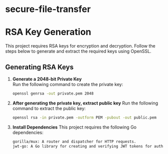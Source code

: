 # secure-file-transfer

# RSA Key Generation

This project requires RSA keys for encryption and decryption. Follow the steps below to generate and extract the required keys using OpenSSL.

## Generating RSA Keys

1. **Generate a 2048-bit Private Key**  
   Run the following command to create the private key:
   ```bash
   openssl genrsa -out private.pem 2048

2. **After generating the private key, extract public key** 
   Run the following command to extract the public key:
   ```bash 
   openssl rsa -in private.pem -outform PEM -pubout -out public.pem

3. **Install Dependencies**
    This project requires the following Go dependencies:
    ```bash
    gorilla/mux: A router and dispatcher for HTTP requests.
    jwt-go: A Go library for creating and verifying JWT tokens for authentication.
 